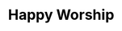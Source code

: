 ---
title: Happy Worship
layout: happy_worship/list
description: Respect gods, happy worship -- select the god you will worship.
js: ["js/game/happy_worship/parameter.js", "js/game/happy_worship/list.js"]
css: ["css/game/happy_worship/happy_worship.css"]
---